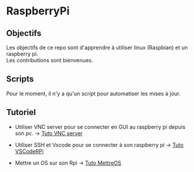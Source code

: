 # RaspberryPi

## Objectifs

Les objectifs de ce repo sont d'apprendre à utiliser linux (Raspbian) et un raspberry pi.  
Les contributions sont bienvenues.

## Scripts

Pour le moment, il n'y a qu'un script pour automatiser les mises à jour.

## Tutoriel

* Utiliser VNC server pour se connecter en GUI au raspberry pi depuis son pc. ->
[Tuto VNC server](https://github.com/caimath/RaspberryPi/blob/main/Tuto/VNC/VNC.md)

* Utiliser SSH et Vscode pour se connecter à son raspberry pi ->
[Tuto VSCodeRPi](https://github.com/caimath/RaspberryPi/blob/main/Tuto/VsCodeRPi/SSH-VsCode.md)

* Mettre un OS sur son Rpi -> [Tuto MettreOS](https://github.com/caimath/RaspberryPi/blob/main/Tuto/MettreOS/OS.md)
